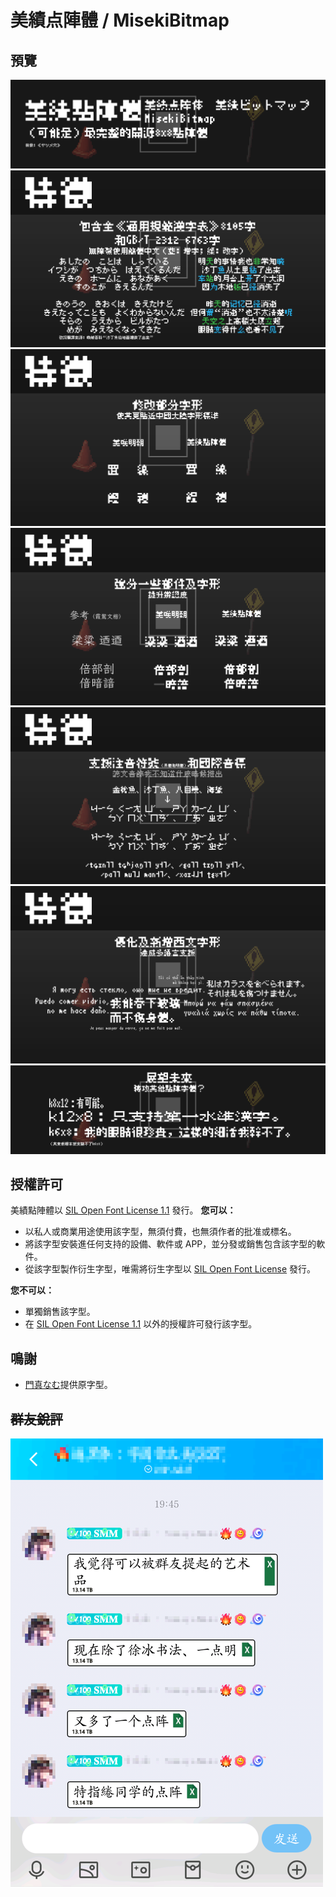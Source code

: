 # 美績点陣體 / MisekiBitmap

## 預覽
![a](https://github.com/ItMarki/MisekiBitmap/blob/main/images/1.png)
![a](https://github.com/ItMarki/MisekiBitmap/blob/main/images/2.png)
![a](https://github.com/ItMarki/MisekiBitmap/blob/main/images/3.png)
![a](https://github.com/ItMarki/MisekiBitmap/blob/main/images/4.png)
![a](https://github.com/ItMarki/MisekiBitmap/blob/main/images/5.png)
![a](https://github.com/ItMarki/MisekiBitmap/blob/main/images/6.png)
![a](https://github.com/ItMarki/MisekiBitmap/blob/main/images/7.png)

## 授權許可

美績點陣體以 [SIL Open Font License 1.1](https://scripts.sil.org/OFL) 發行。
**您可以：**
- 以私人或商業用途使用該字型，無須付費，也無須作者的批准或標名。
- 將該字型安裝進任何支持的設備、軟件或 APP，並分發或銷售包含該字型的軟件。
- 從該字型製作衍生字型，唯需將衍生字型以 [SIL Open Font License](https://scripts.sil.org/OFL) 發行。

**您不可以：**
- 單獨銷售該字型。
- 在 [SIL Open Font License 1.1](https://scripts.sil.org/OFL) 以外的授權許可發行該字型。

## 鳴謝
- [門真なむ](http://littlelimit.net)提供原字型。

## <s>群友銳評</s>
![a](https://github.com/ItMarki/MisekiBitmap/blob/main/images/点阵艺术.png)
